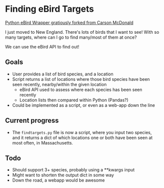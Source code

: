 # Finding eBird Targets

[Python eBird Wrapper gratiously forked from Carson McDonald](https://github.com/carsonmcdonald/python-ebird-wrapper)

I just moved to New England. There's lots of birds that I want to see! With so many targets, where can I go to find many/most of them at once?

We can use the eBird API to find out!

## Goals

* User provides a list of bird species, and a location
* Script returns a list of locations where those bird species have been seen recently, nearby/within the given location
    * eBird API used to assess where each species has been seen recently
    * Location lists then compared within Python (Pandas?)
* Could be implemented as a script, or even as a web-app down the line

## Current progress

* The `findtargets.py` file is now a script, where you input two species, and it returns a dict of which locations one or both have been seen at most often, in Massachusetts.

## Todo

* Should support 3+ species, probably using a **kwargs input
* Might want to shorten the output dict in some way
* Down the road, a webapp would be awesome
